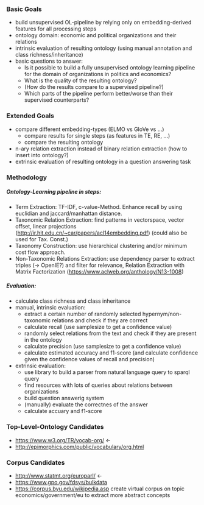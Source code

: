 ###  Basic Goals
- build unsupervised OL-pipeline by relying only on embedding-derived features for all processing steps
- ontology domain: economic and political organizations and their relations
- intrinsic evaluation of resulting ontology (using manual annotation and class richness/inheritance)
- basic questions to answer: 
  - Is it possible to build a fully unsupervised ontology learning pipeline for the domain of organizations in politics and economics? 
  - What is the quality of the resulting ontology?
  - (How do the results compare to a supervised pipeline?)
  - Which parts of the pipeline perform better/worse than their supervised counterparts?

### Extended Goals
- compare different embedding-types (ELMO vs GloVe vs ...)
  - compare results for single steps (as features in TE, RE, ...)
  - compare the resulting ontology
- n-ary relation extraction instead of binary relation extraction (how to insert into ontology?)
- extrinsic evaluation of resulting ontology in a question answering task

### Methodology
##### Ontology-Learning pipeline in steps:
- Term Extraction: TF-IDF, c-value-Method. Enhance recall by using euclidian and jaccard/manhattan distance.
- Taxonomic Relation Extraction: find patterns in vectorspace, vector offset, linear projections (http://ir.hit.edu.cn/~car/papers/acl14embedding.pdf) (could also be used for Tax. Const.)
- Taxonomy Construction: use hierarchical clustering and/or minimum cost flow approach.
- Non-Taxonomic Relations Extraction: use dependency parser to extract triples (-> OpenIE?) and filter for relevance, Relation Extraction with Matrix Factorization (https://www.aclweb.org/anthology/N13-1008)

##### Evaluation:
- calculate class richness and class inheritance 
- manual, intrinsic evaluation:
  - extract a certain number of randomly selected hypernym/non-taxonomic relations and check if they are correct
  - calculate recall (use samplesize to get a confidence value)
  - randomly select relations from the text and check if they are present in the ontology
  - calculate precision (use samplesize to get a confidence value)
  - calculate estimated accuracy and f1-score (and calculate confidence given the confidence values of recall and precision)
- extrinsic evaluation:
  - use library to build a parser from natural language query to sparql query
  - find resources with lots of queries about relations between organizations
  - build question answerig system
  - (manually) evaluate the correctnes of the answer
  - calculate accuary and f1-score

### Top-Level-Ontology Candidates
- https://www.w3.org/TR/vocab-org/ <-
- http://epimorphics.com/public/vocabulary/org.html

### Corpus Candidates
- http://www.statmt.org/europarl/ <-
- https://www.gpo.gov/fdsys/bulkdata
- https://corpus.byu.edu/wikipedia.asp create virtual corpus on topic economics/government/eu to extract more abstract concepts

